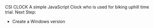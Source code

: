 CSI CLOCK
A simple JavaScript Clock who is used for biking uphill time trial. Next Step:

- Create a Windows version
